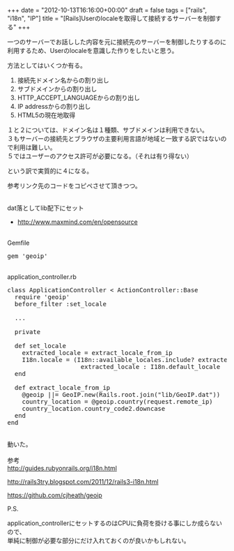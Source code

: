 +++
date = "2012-10-13T16:16:00+00:00"
draft = false
tags = ["rails", "i18n", "IP"]
title = "[Rails]Userのlocaleを取得して接続するサーバーを制御する"
+++
<p>一つのサーバーでお話しした内容を元に接続先のサーバーを制御したりするのに利用するため、Userのlocaleを意識した作りをしたいと思う。</p>&#13;
<p>方法としてはいくつか有る。</p>&#13;
<ol><li>接続先ドメイン名からの割り出し</li>&#13;
<li>サブドメインからの割り出し</li>&#13;
<li>HTTP_ACCEPT_LANGUAGEからの割り出し</li>&#13;
<li>IP addressからの割り出し</li>&#13;
<li>HTML5の現在地取得</li>&#13;
</ol><p>１と２については、ドメイン名は１種類、サブドメインは利用できない。<br />３もサーバーの接続先とブラウザの主要利用言語が地域と一致する訳ではないので利用は難しい。<br />５ではユーザーのアクセス許可が必要になる。（それは有り得ない）</p>&#13;
<p>という訳で実質的に４になる。</p>&#13;
<p>参考リンク先のコードをコピペさせて頂きつつ。</p>&#13;
<p><br />dat落としてlib配下にセット</p>&#13;
<ul><li><a href="http://www.maxmind.com/en/opensource">http://www.maxmind.com/en/opensource</a></li>&#13;
</ul><p><br />Gemfile</p>&#13;
<pre>gem 'geoip'&#13;
</pre>&#13;
<p><br />application_controller.rb</p>&#13;
<pre>class ApplicationController &lt; ActionController::Base&#13;
  require 'geoip'&#13;
  before_filter :set_locale&#13;
&#13;
  ...&#13;
&#13;
  private&#13;
&#13;
  def set_locale&#13;
    extracted_locale = extract_locale_from_ip&#13;
    I18n.locale = (I18n::available_locales.include? extracted_locale.to_sym) ? &#13;
                    extracted_locale : I18n.default_locale&#13;
  end&#13;
&#13;
  def extract_locale_from_ip&#13;
    @geoip ||= GeoIP.new(Rails.root.join("lib/GeoIP.dat")) &#13;
    country_location = @geoip.country(request.remote_ip) &#13;
    country_location.country_code2.downcase&#13;
  end&#13;
end&#13;
</pre>&#13;
<p><br />動いた。<br /><br />参考<br /><a href="http://guides.rubyonrails.org/i18n.html">http://guides.rubyonrails.org/i18n.html</a></p>&#13;
<p><a href="http://rails3try.blogspot.com/2011/12/rails3-i18n.html">http://rails3try.blogspot.com/2011/12/rails3-i18n.html</a> </p>&#13;
<p><a href="https://github.com/cjheath/geoip">https://github.com/cjheath/geoip</a></p>&#13;
&#13;
<p>P.S.</p>&#13;
<p>application_controllerにセットするのはCPUに負荷を掛ける事にしか成らないので、<br />単純に制御が必要な部分にだけ入れておくのが良いかもしれない。 </p> 